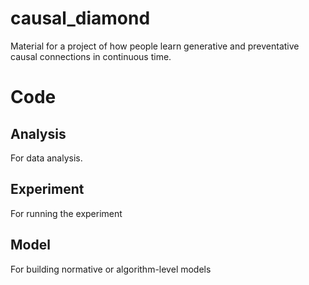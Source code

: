 # causal_diamond
 
Material for a project of how people learn generative and preventative causal connections in continuous time. 

# Code

## Analysis
For data analysis.

## Experiment
For running the experiment

## Model
For building normative or algorithm-level models
